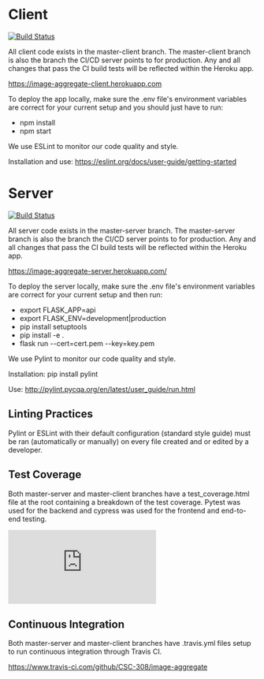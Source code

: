 # Client
[![Build Status](https://www.travis-ci.com/CSC-308/image-aggregate.png?branch=master-client)](https://www.travis-ci.com/CSC-308/image-aggregate)

All client code exists in the master-client branch. The master-client branch is
also the branch the CI/CD server points to for production. Any and all changes
that pass the CI build tests will be reflected within the Heroku app.

https://image-aggregate-client.herokuapp.com

To deploy the app locally, make sure the .env file's environment variables are
correct for your current setup and you should just have to run:

* npm install
* npm start

We use ESLint to monitor our code quality and style.

Installation and use: https://eslint.org/docs/user-guide/getting-started

# Server
[![Build Status](https://www.travis-ci.com/CSC-308/image-aggregate.png?branch=master-server)](https://www.travis-ci.com/CSC-308/image-aggregate)

All server code exists in the master-server branch. The master-server branch is
also the branch the CI/CD server points to for production. Any and all changes
that pass the CI build tests will be reflected within the Heroku app.

https://image-aggregate-server.herokuapp.com/

To deploy the server locally, make sure the .env file's environment variables
are correct for your current setup and then run:

* export FLASK_APP=api
* export FLASK_ENV=development|production
* pip install setuptools
* pip install -e .
* flask run --cert=cert.pem --key=key.pem

We use Pylint to monitor our code quality and style.

Installation: pip install pylint

Use: http://pylint.pycqa.org/en/latest/user_guide/run.html

## Linting Practices

Pylint or ESLint with their default configuration (standard style guide) must be ran (automatically or
manually) on every file created and or edited by a developer.

## Test Coverage

Both master-server and master-client branches have a test_coverage.html file at
the root containing a breakdown of the test coverage. Pytest was used for the
backend and cypress was used for the frontend and end-to-end testing.

![](https://github.com/CSC-308/image-aggregate/blob/master-server/test_coverage.html)

## Continuous Integration

Both master-server and master-client branches have .travis.yml files setup to
run continuous integration through Travis CI.

https://www.travis-ci.com/github/CSC-308/image-aggregate
